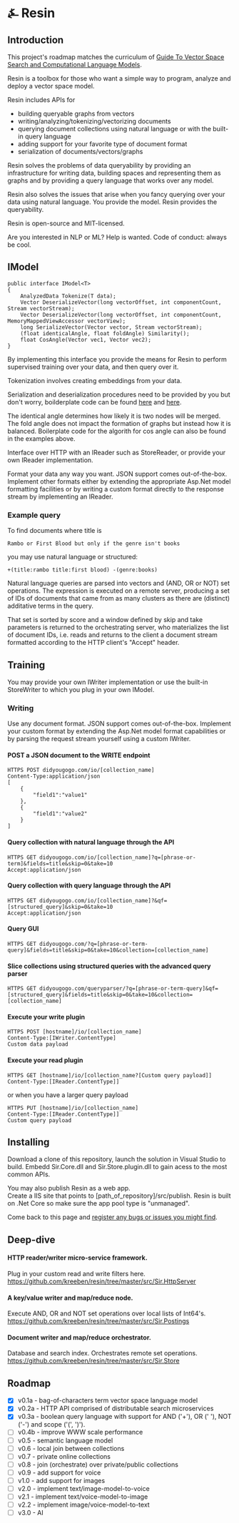 # &#9084; Resin

## Introduction

This project's roadmap matches the curriculum of [Guide To Vector Space Search and Computational Language Models](https://github.com/kreeben/vectorspacesearchguide).

Resin is a toolbox for those who want a simple way to program, analyze and deploy a vector space model. 
 
Resin includes APIs for

- building queryable graphs from vectors
- writing/analyzing/tokenizing/vectorizing documents
- querying document collections using natural language or with the built-in query language 
- adding support for your favorite type of document format
- serialization of documents/vectors/graphs

Resin solves the problems of data queryability by providing an infrastructure for writing data, building spaces and representing them as graphs and by providing a query language that works over any model.

Resin also solves the issues that arise when you fancy querying over your data using natural language. You provide the model. Resin provides the queryability.

Resin is open-source and MIT-licensed. 

Are you interested in NLP or ML? Help is wanted. Code of conduct: always be cool.

## IModel

    public interface IModel<T>
    {
        AnalyzedData Tokenize(T data);
        Vector DeserializeVector(long vectorOffset, int componentCount, Stream vectorStream);
        Vector DeserializeVector(long vectorOffset, int componentCount, MemoryMappedViewAccessor vectorView);
        long SerializeVector(Vector vector, Stream vectorStream);
        (float identicalAngle, float foldAngle) Similarity();
        float CosAngle(Vector vec1, Vector vec2);
    }

By implementing this interface you provide the means for Resin to perform supervised training over your data, 
and then query over it.

Tokenization involves creating embeddings from your data.

Serialization and deserialization procedures need to be provided by you but don't worry, boilderplate code can be found [here](https://github.com/kreeben/resin/blob/master/src/Sir.Store/Models/CbocModel.cs) and [here](https://github.com/kreeben/resin/blob/master/src/Sir.Store/Models/BocModel.cs).  

The identical angle determines how likely it is two nodes will be merged. The fold angle does not impact the formation of graphs but instead how it is balanced. Boilerplate code for the algorith for cos angle can also be found in the examples above.

Interface over HTTP with an IReader such as StoreReader, or provide your own IReader implementation.

Format your data any way you want. JSON support comes out-of-the-box. Implement other formats either by extending the appropriate Asp.Net model formatting facilities or by writing a custom format directly to the response stream by implementing an IReader.

### Example query

To find documents where title is  

	Rambo or First Blood but only if the genre isn't books
	
you may use natural language or structured:

	+(title:rambo title:first blood) -(genre:books)

Natural language queries are parsed into vectors and (AND, OR or NOT) set operations. 
The expression is executed on a remote server, producing a set of IDs of documents that came from as 
many clusters as there are (distinct) additative terms in the query.  

That set is sorted by score and a window defined by skip and take parameters is returned to the orchestrating server, 
who materializes the list of document IDs, i.e. reads and returns to the client a document stream formatted according 
to the HTTP client's "Accept" header.

## Training

You may provide your own IWriter implementation or use the built-in StoreWriter to which you plug in your own IModel.

### Writing

Use any document format. JSON support comes out-of-the-box. Implement your custom format by extending the Asp.Net model format capabilities or by parsing the request stream yourself using a custom IWriter.

#### POST a JSON document to the WRITE endpoint

	HTTPS POST didyougogo.com/io/[collection_name]
	Content-Type:application/json
	[
		{
			"field1":"value1"
		},
		{
			"field1":"value2"
		}
	]

#### Query collection with natural language through the API

	HTTPS GET didyougogo.com/io/[collection_name]?q=[phrase-or-term]&fields=title&skip=0&take=10  
	Accept:application/json

#### Query collection with query language through the API

	HTTPS GET didyougogo.com/io/[collection_name]?&qf=[structured_query]&skip=0&take=10  
	Accept:application/json

#### Query GUI

	HTTPS GET didyougogo.com/?q=[phrase-or-term-query]&fields=title&skip=0&take=10&collection=[collection_name]

#### Slice collections using structured queries with the advanced query parser

	HTTPS GET didyougogo.com/queryparser/?q=[phrase-or-term-query]&qf=[structured_query]&fields=title&skip=0&take=10&collection=[collection_name]

#### Execute your write plugin

	HTTPS POST [hostname]/io/[collection_name]
	Content-Type:[IWriter.ContentType]
	Custom data payload

#### Execute your read plugin

	HTTPS GET [hostname]/io/[collection_name?[Custom query payload]]
	Content-Type:[IReader.ContentType]]

or when you have a larger query payload

	HTTPS PUT [hostname]/io/[collection_name]
	Content-Type:[IReader.ContentType]]
	Custom query payload

## Installing

Download a clone of this repository, launch the solution in Visual Studio to build. 
Embedd Sir.Core.dll and Sir.Store.plugin.dll to gain acess to the most common APIs.

You may also publish Resin as a web app.  
Create a IIS site that points to [path_of_repository]/src/publish. 
Resin is built on .Net Core so make sure the app pool type is "unmanaged".

Come back to this page and [register any bugs or issues you might find](https://github.com/kreeben/resin/issues).

## Deep-dive

#### HTTP reader/writer micro-service framework.
Plug in your custom read and write filters here.  
https://github.com/kreeben/resin/tree/master/src/Sir.HttpServer

#### A key/value writer and map/reduce node. 
Execute AND, OR and NOT set operations over local lists of Int64's.  
https://github.com/kreeben/resin/tree/master/src/Sir.Postings

#### Document writer and map/reduce orchestrator. 
Database and search index. Orchestrates remote set operations.  
https://github.com/kreeben/resin/tree/master/src/Sir.Store

## Roadmap

- [x] v0.1a - bag-of-characters term vector space language model
- [x] v0.2a - HTTP API comprised of distributable search microservices
- [x] v0.3a - boolean query language with support for AND ('+'), OR (' '), NOT ('-') and scope ('(', ')').
- [ ] v0.4b - improve WWW scale performance
- [ ] v0.5 - semantic language model
- [ ] v0.6 - local join between collections
- [ ] v0.7 - private online collections
- [ ] v0.8 - join (orchestrate) over private/public collections
- [ ] v0.9 - add support for voice
- [ ] v1.0 - add support for images
- [ ] v2.0 - implement text/image-model-to-voice
- [ ] v2.1 - implement text/voice-model-to-image
- [ ] v2.2 - implement image/voice-model-to-text
- [ ] v3.0 - AI
